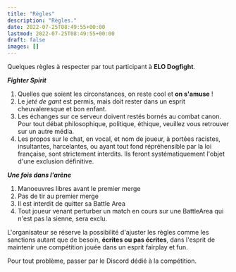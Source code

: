 ```yaml
---
title: "Règles"
description: "Règles."
date: 2022-07-25T08:49:55+00:00
lastmod: 2022-07-25T08:49:55+00:00
draft: false
images: []
---
```


Quelques règles à respecter par tout participant à **ELO Dogfight**.

___Fighter Spirit___
1) Quelles que soient les circonstances, on reste cool et **on s'amuse** !
2) Le *jeté de gant* est permis, mais doit rester dans un esprit cheuvaleresque et bon enfant.
3) Les échanges sur ce serveur doivent restés bornés au combat canon. Pour tout débat philosophique, politique, éthique, veuillez vous retrouver sur un autre média.
4) Les propos sur le chat, en vocal, et nom de joueur, à portées racistes, insultantes, harcelantes, ou ayant tout fond répréhensible par la loi française, sont strictement interdits. Ils feront systématiquement l'objet d'une exclusion définitive.

___Une fois dans l'arène___
1) Manoeuvres libres avant le premier merge
2) Pas de tir au premier merge
3) Il est interdit de quitter sa Battle Area
4) Tout joueur venant perturber un match en cours sur une BattleArea qui n'est pas la sienne, sera exclu.

L'organisateur se réserve la possibilité d'ajuster les règles comme les sanctions autant que de besoin, **écrites ou pas écrites**, dans l'esprit de maintenir une compétition jouée dans un esprit fairplay et fun.

Pour tout problème, passer par le Discord dédié à la compétition.
